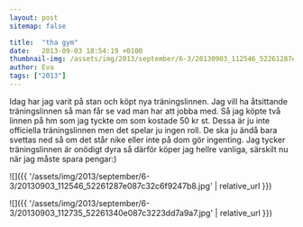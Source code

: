 ```yaml
---
layout: post
sitemap: false

title:  "tha gym"
date:   2013-09-03 18:54:19 +0100
thumbnail-img: /assets/img/2013/september/6-3/20130903_112546_52261287e087c32c6f9247b8.jpg
author: Eva
tags: ["2013"]
---
```


Idag har jag varit på stan och köpt nya träningslinnen. Jag vill ha åtsittande träningslinnen så man får se vad man har att jobba med. Så jag köpte två linnen på hm som jag tyckte om som kostade 50 kr st. Dessa är ju inte officiella träningslinnen men det spelar ju ingen roll. De ska ju ändå bara svettas ned så om det står nike eller inte på dom gör ingenting. Jag tycker träningslinnen är onödigt dyra så därför köper jag hellre vanliga, särskilt nu när jag måste spara pengar:)

![]({{ '/assets/img/2013/september/6-3/20130903_112546_52261287e087c32c6f9247b8.jpg'  | relative_url }})

![]({{ '/assets/img/2013/september/6-3/20130903_112735_52261340e087c3223dd7a9a7.jpg'  | relative_url }})

